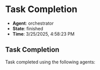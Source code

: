 # Task Completion

- **Agent**: orchestrator
- **State**: finished
- **Time**: 3/25/2025, 4:58:23 PM

## Task Completion

Task completed using the following agents: 

